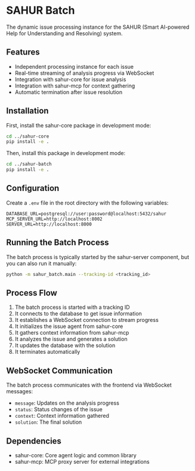 # SAHUR Batch

The dynamic issue processing instance for the SAHUR (Smart AI-powered Help for Understanding and Resolving) system.

## Features

- Independent processing instance for each issue
- Real-time streaming of analysis progress via WebSocket
- Integration with sahur-core for issue analysis
- Integration with sahur-mcp for context gathering
- Automatic termination after issue resolution

## Installation

First, install the sahur-core package in development mode:

```bash
cd ../sahur-core
pip install -e .
```

Then, install this package in development mode:

```bash
cd ../sahur-batch
pip install -e .
```

## Configuration

Create a `.env` file in the root directory with the following variables:

```
DATABASE_URL=postgresql://user:password@localhost:5432/sahur
MCP_SERVER_URL=http://localhost:8002
SERVER_URL=http://localhost:8000
```

## Running the Batch Process

The batch process is typically started by the sahur-server component, but you can also run it manually:

```bash
python -m sahur_batch.main --tracking-id <tracking_id>
```

## Process Flow

1. The batch process is started with a tracking ID
2. It connects to the database to get issue information
3. It establishes a WebSocket connection to stream progress
4. It initializes the issue agent from sahur-core
5. It gathers context information from sahur-mcp
6. It analyzes the issue and generates a solution
7. It updates the database with the solution
8. It terminates automatically

## WebSocket Communication

The batch process communicates with the frontend via WebSocket messages:

- `message`: Updates on the analysis progress
- `status`: Status changes of the issue
- `context`: Context information gathered
- `solution`: The final solution

## Dependencies

- sahur-core: Core agent logic and common library
- sahur-mcp: MCP proxy server for external integrations
